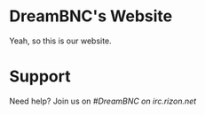 # DreamBNC's Website

Yeah, so this is our website.

# Support

Need help? Join us on *#DreamBNC on irc.rizon.net*
